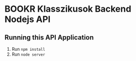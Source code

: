 # BOOKR Klasszikusok Backend Nodejs API

## Running this API Application

1. Run `npm install`
2. Run `node server`
